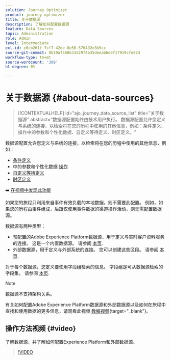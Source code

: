 ```yaml
---
solution: Journey Optimizer
product: journey optimizer
title: 关于数据源
description: 了解如何配置数据源
feature: Data Sources
topic: Administration
role: Admin
level: Intermediate
exl-id: e0cb261f-7cf7-42de-8e56-576492e3b5cc
source-git-commit: 0b19af568b33d29f4b35deeab6def17919cfe824
workflow-type: tm+mt
source-wordcount: '309'
ht-degree: 0%

---
```


# 关于数据源 {#about-data-sources}

>[!CONTEXTUALHELP]
>id="ajo_journey_data_source_list"
>title="关于数据源"
>abstract="数据源配置始终由技术用户执行。 数据源配置允许您定义与系统的连接，以检索将在您的历程中使用的其他信息，例如：条件定义、操作中的参数和个性化数据、自定义等待定义、时区定义。"

数据源配置允许您定义与系统的连接，以检索将在您的历程中使用的其他信息，例如：

* [条件定义](../building-journeys/condition-activity.md)
* 中的参数和个性化数据 [操作](../action/action.md)
* [自定义等待定义](../building-journeys/wait-activity.md#custom)
* [时区定义](../building-journeys/timezone-management.md)

➡️ [在视频中发现此功能](#video)

如果您的旅程只利用来自事件有效负载的本地数据，则不需要此配置。 例如，如果您的历程由事件组成，后跟仅使用事件数据的渠道操作活动，则无需配置数据源。

数据源有两种类型：

* 预配置的Adobe Experience Platform数据源，用于定义与实时客户资料服务的连接。 这是一个内置数据源。 请参阅 [本页](../datasource/adobe-experience-platform-data-source.md).
* 外部数据源，用于定义与外部系统的连接。 您可以创建这些区段。 请参阅 [本页](../datasource/external-data-sources.md).

对于每个数据源，您定义要使用字段组检索的信息。 字段组是可从数据源检索的字段集。 请参阅 [本页](../datasource/configure-data-sources.md#define-field-groups).

>[!NOTE]
>
>数据源不支持架构关系。

有关如何配置Adobe Experience Platform数据源和外部数据源以及如何在旅程中查找和使用数据的更多信息，请观看此视频 [教程视频](https://experienceleague.adobe.com/docs/journey-optimizer-learn/tutorials/journey-configuration/configure-data-sources.html){target=&quot;_blank&quot;}。

## 操作方法视频 {#video}

了解数据源，并了解如何配置Experience Platform和外部数据源。

>[!VIDEO](https://video.tv.adobe.com/v/334256?quality=12)

